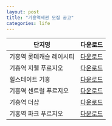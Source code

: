 ```yaml
---
layout: post
title: "기흥역세권 모집 공고"
categories: life
---
```


|단지명|다운로드|
|------|--------|
|기흥역 롯데캐슬 레이시티|[다운로드](/pdf/raycity.pdf)|
|기흥역 지웰 푸르지오    |[다운로드](/pdf/gepru.pdf)|
|힐스테이트 기흥         |[다운로드](/pdf/hill.pdf)|
|기흥역 센트럴 푸르지오  |[다운로드](/pdf/central.pdf)|
|기흥역 더샵             |[다운로드](/pdf/sharp.pdf)|
|기흥역 파크 푸르지오    |[다운로드](/pdf/park.pdf)|
